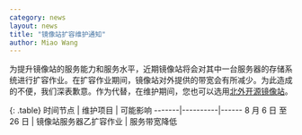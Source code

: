 ```yaml
---
category: news
layout: news
title: "镜像站扩容维护通知"
author: Miao Wang
---
```


为提升镜像站的服务能力和服务水平，近期镜像站将会对其中一台服务器的存储系统进行扩容作业。在扩容作业期间，镜像站对外提供的带宽会有所减少。为此造成的不便，我们深表歉意。作为代替，在维护期间，您也可以选用[北外开源镜像站](https://mirrors.bfsu.edu.cn)。

{: .table}
时间节点 | 维护项目 | 可能影响
-------|----------|------
8 月 6 日 至 26 日 | 镜像站服务器乙扩容作业 | 服务带宽降低
